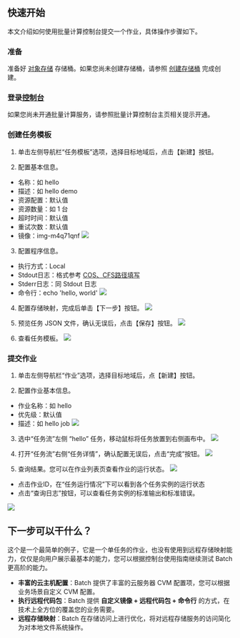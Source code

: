 ## 快速开始
本文介绍如何使用批量计算控制台提交一个作业，具体操作步骤如下。
### 准备
准备好 [对象存储](https://cloud.tencent.com/document/product/436) 存储桶。如果您尚未创建存储桶，请参照 [创建存储桶](https://cloud.tencent.com/document/product/436/6232) 完成创建。

### 登录[控制台](https://console.cloud.tencent.com/batch/task)
如果您尚未开通批量计算服务，请参照批量计算控制台主页相关提示开通。

### 创建任务模板

1. 单击左侧导航栏“任务模板”选项，选择目标地域后，点击【新建】按钮。

2. 配置基本信息。
  * 名称：如 hello
  * 描述：如 hello demo
  * 资源配置：默认值
  * 资源数量：如 1 台
  * 超时时间：默认值
  * 重试次数：默认值
  * 镜像：img-m4q71qnf
![](https://mc.qcloudimg.com/static/img/d12041618aeba32ecd52f61d84656e40/image.jpg)

3. 配置程序信息。
  * 执行方式：Local
  * Stdout日志：格式参考 [COS、CFS路径填写](https://cloud.tencent.com/document/product/599/13996)
  * Stderr日志：同 Stdout 日志
  * 命令行：echo 'hello, world'
![](https://mc.qcloudimg.com/static/img/374f5532c7ee7af1211e91b2ff20ddd3/image.jpg)

4. 配置存储映射，完成后单击【下一步】按钮。
   ![](https://mc.qcloudimg.com/static/img/4fa9b5f5516a4ca3e0c04dd6e85481c7/image.jpg)

5. 预览任务 JSON 文件，确认无误后，点击【保存】按钮。
  ![](https://mc.qcloudimg.com/static/img/7a462bf1530b0d867473fc95e316943e/image.jpg)

6. 查看任务模板。
  ![](https://mc.qcloudimg.com/static/img/2138233d9271bc270abe0a2ba7deebdc/image.jpg)

### 提交作业
1. 单击左侧导航栏“作业”选项，选择目标地域后，点【新建】按钮。

2. 配置作业基本信息。
  * 作业名称：如 hello
  * 优先级：默认值
  * 描述：如 hello job
  ![](https://mc.qcloudimg.com/static/img/adfad5bef466330a4f5583a84531f4af/image.jpg)

3. 选中“任务流”左侧 “hello” 任务，移动鼠标将任务放置到右侧画布中。
  ![](https://mc.qcloudimg.com/static/img/f853b543e328755b0f15b6f62e5b2b8e/image.jpg)

4. 打开“任务流”右侧“任务详情”，确认配置无误后，点击“完成”按钮。
![](https://mc.qcloudimg.com/static/img/7e8faba3818f7ff2ada687ed7602be2e/image.jpg)

5. 查询结果。您可以在作业列表页查看作业的运行状态。
  ![](https://mc.qcloudimg.com/static/img/6513237516f727b80f3a095ed18f5b77/image.jpg)
 - 点击作业ID，在“任务运行情况”下可以看到各个任务实例的运行状态
 - 点击“查询日志”按钮，可以查看任务实例的标准输出和标准错误。

  ![](https://mc.qcloudimg.com/static/img/3e743ad83c975d57b7ad9f56d78b8933/image.jpg)

## 下一步可以干什么？

这个是一个最简单的例子，它是一个单任务的作业，也没有使用到远程存储映射能力，仅仅是向用户展示最基本的能力，您可以根据控制台使用指南继续测试 Batch 更高阶的能力。
- **丰富的云主机配置**：Batch 提供了丰富的云服务器 CVM 配置项，您可以根据业务场景自定义 CVM 配置。
- **执行远程代码包**：Batch 提供 **自定义镜像 + 远程代码包 + 命令行** 的方式，在技术上全方位的覆盖您的业务需要。
- **远程存储映射**：Batch 在存储访问上进行优化，将对远程存储服务的访问简化为对本地文件系统操作。
